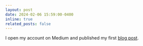 ```yaml
---
layout: post
date: 2024-02-06 15:59:00-0400
inline: true
related_posts: false
---
```


I open my account on Medium and published my first [blog post](https://medium.com/@damanrique/beyond-the-mean-embracing-uncertainty-in-measurements-with-multilevel-modeling-2bde9d521736). 
